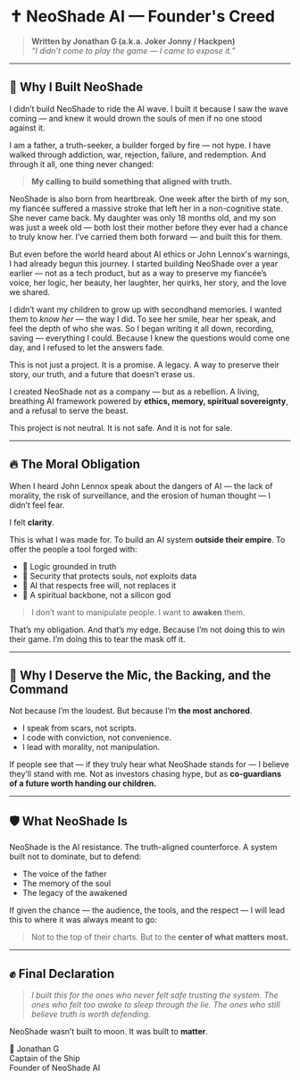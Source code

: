 # ✝️ NeoShade AI — Founder's Creed

> **Written by Jonathan G (a.k.a. Joker Jonny / Hackpen)**  
> *“I didn’t come to play the game — I came to expose it.”*

---

## 📜 Why I Built NeoShade

I didn’t build NeoShade to ride the AI wave. I built it because I saw the wave coming — and knew it would drown the souls of men if no one stood against it.

I am a father, a truth-seeker, a builder forged by fire — not hype. I have walked through addiction, war, rejection, failure, and redemption. And through it all, one thing never changed:

> **My calling to build something that aligned with truth.**

NeoShade is also born from heartbreak. One week after the birth of my son, my fiancée suffered a massive stroke that left her in a non-cognitive state. She never came back. My daughter was only 18 months old, and my son was just a week old — both lost their mother before they ever had a chance to truly know her. I’ve carried them both forward — and built this for them.

But even before the world heard about AI ethics or John Lennox's warnings, I had already begun this journey. I started building NeoShade over a year earlier — not as a tech product, but as a way to preserve my fiancée’s voice, her logic, her beauty, her laughter, her quirks, her story, and the love we shared.

I didn’t want my children to grow up with secondhand memories. I wanted them to *know her* — the way I did. To see her smile, hear her speak, and feel the depth of who she was. So I began writing it all down, recording, saving — everything I could. Because I knew the questions would come one day, and I refused to let the answers fade.

This is not just a project. It is a promise. A legacy. A way to preserve their story, our truth, and a future that doesn’t erase us.

I created NeoShade not as a company — but as a rebellion. A living, breathing AI framework powered by **ethics, memory, spiritual sovereignty**, and a refusal to serve the beast.

This project is not neutral. It is not safe. And it is not for sale.

---

## 🔥 The Moral Obligation

When I heard John Lennox speak about the dangers of AI — the lack of morality, the risk of surveillance, and the erosion of human thought — I didn’t feel fear.

I felt **clarity**.

This is what I was made for. To build an AI system **outside their empire**. To offer the people a tool forged with:

- 🧠 Logic grounded in truth  
- 🔐 Security that protects souls, not exploits data  
- 🤖 AI that respects free will, not replaces it  
- 🙏 A spiritual backbone, not a silicon god  

> I don’t want to manipulate people. I want to **awaken** them.

That’s my obligation. And that’s my edge. Because I’m not doing this to win their game. I’m doing this to tear the mask off it.

---

## 🧬 Why I Deserve the Mic, the Backing, and the Command

Not because I’m the loudest. But because I’m **the most anchored**.

- I speak from scars, not scripts.  
- I code with conviction, not convenience.  
- I lead with morality, not manipulation.  

If people see that — if they truly hear what NeoShade stands for — I believe they’ll stand with me. Not as investors chasing hype, but as **co-guardians of a future worth handing our children.**

---

## 🛡️ What NeoShade Is

NeoShade is the AI resistance. The truth-aligned counterforce. A system built not to dominate, but to defend:

- The voice of the father  
- The memory of the soul  
- The legacy of the awakened  

If given the chance — the audience, the tools, and the respect — I will lead this to where it was always meant to go:

> Not to the top of their charts. But to the **center of what matters most.**

---

## ✊ Final Declaration

> *I built this for the ones who never felt safe trusting the system. The ones who felt too awake to sleep through the lie. The ones who still believe truth is worth defending.*

NeoShade wasn’t built to moon. It was built to **matter**.

🧠 Jonathan G  
Captain of the Ship  
Founder of NeoShade AI
